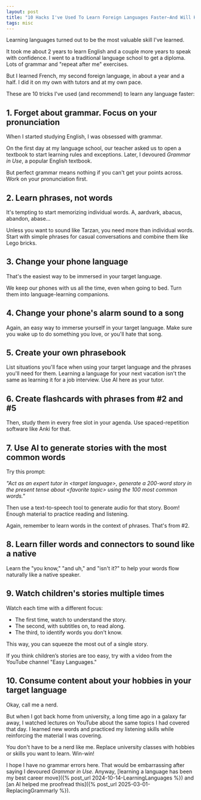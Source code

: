 ```yaml
---
layout: post
title: "10 Hacks I've Used To Learn Foreign Languages Faster—And Will Help You Too"
tags: misc
---
```


Learning languages turned out to be the most valuable skill I've learned.

It took me about 2 years to learn English and a couple more years to speak with confidence. I went to a traditional language school to get a diploma. Lots of grammar and "repeat after me" exercises.

But I learned French, my second foreign language, in about a year and a half. I did it on my own with tutors and at my own pace.

These are 10 tricks I've used (and recommend) to learn any language faster:

## 1. Forget about grammar. Focus on your pronunciation

When I started studying English, I was obsessed with grammar.

On the first day at my language school, our teacher asked us to open a textbook to start learning rules and exceptions. Later, I devoured _Grammar in Use_, a popular English textbook.

But perfect grammar means nothing if you can't get your points across. Work on your pronunciation first.

## 2. Learn phrases, not words

It's tempting to start memorizing individual words. A, aardvark, abacus, abandon, abase...

Unless you want to sound like Tarzan, you need more than individual words. Start with simple phrases for casual conversations and combine them like Lego bricks.

## 3. Change your phone language

That's the easiest way to be immersed in your target language.

We keep our phones with us all the time, even when going to bed. Turn them into language-learning companions.

## 4. Change your phone's alarm sound to a song

Again, an easy way to immerse yourself in your target language. Make sure you wake up to do something you love, or you'll hate that song.

## 5. Create your own phrasebook

List situations you'll face when using your target language and the phrases you'll need for them. Learning a language for your next vacation isn't the same as learning it for a job interview. Use AI here as your tutor.

## 6. Create flashcards with phrases from #2 and #5

Then, study them in every free slot in your agenda. Use spaced-repetition software like Anki for that.

## 7. Use AI to generate stories with the most common words

Try this prompt:

_"Act as an expert tutor in \<target language>, generate a 200-word story in the present tense about \<favorite topic> using the 100 most common words."_

Then use a text-to-speech tool to generate audio for that story. Boom! Enough material to practice reading and listening.

Again, remember to learn words in the context of phrases. That's from #2.

## 8. Learn filler words and connectors to sound like a native

Learn the "you know," "and uh," and "isn't it?" to help your words flow naturally like a native speaker.

## 9. Watch children's stories multiple times

Watch each time with a different focus:
* The first time, watch to understand the story.
* The second, with subtitles on, to read along.
* The third, to identify words you don't know.

This way, you can squeeze the most out of a single story.

If you think children’s stories are too easy, try with a video from the YouTube channel "Easy Languages."

## 10. Consume content about your hobbies in your target language

Okay, call me a nerd.

But when I got back home from university, a long time ago in a galaxy far away, I watched lectures on YouTube about the same topics I had covered that day. I learned new words and practiced my listening skills while reinforcing the material I was covering.

You don't have to be a nerd like me. Replace university classes with hobbies or skills you want to learn. Win-win!

I hope I have no grammar errors here. That would be embarrassing after saying I devoured _Grammar in Use._ Anyway, [learning a language has been my best career move]({% post_url 2024-10-14-LearningLanguages %}) and [an AI helped me proofread this]({% post_url 2025-03-01-ReplacingGrammarly %}).
